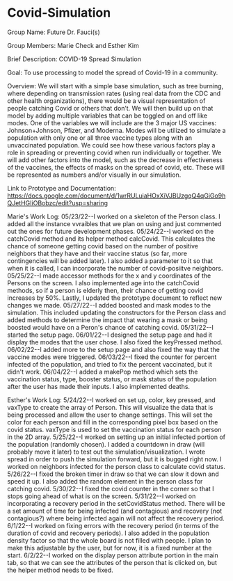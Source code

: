 # Covid-Simulation

Group Name: Future Dr. Fauci(s)

Group Members: Marie Check and Esther Kim

Brief Description:
COVID-19 Spread Simulation

Goal: To use processing to model the spread of Covid-19 in a community. 

Overview: We will start with a simple base simulation, such as tree burning, where depending on transmission rates (using real data from the CDC and other health organizations), there would be a visual representation of people catching Covid or others that don’t. We will then build up on that model by adding multiple variables that can be toggled on and off like modes. One of the variables we will include are the 3 major US vaccines: Johnson+Johnson, Pfizer, and Moderna. Modes will be utilized to simulate a population with only one or all three vaccine types along with an unvaccinated population. We could see how these various factors play a role in spreading or preventing covid when run individually or together. We will add other factors into the model, such as the decrease in effectiveness of the vaccines, the effects of masks on the spread of covid, etc. These will be represented as numbers and/or visually in our simulation.

Link to Prototype and Documentation: https://docs.google.com/document/d/1wrRULuiaHOxXiVJBUzgqQ4qGiGo9hQJetHGIiOBobzc/edit?usp=sharing

Marie's Work Log:
05/23/22--I worked on a skeleton of the Person class. I added all the instance vvraibles that we plan on using and just commented out the ones for future development phases.
05/24/22--I worked on the catchCovid method and its helper method calcCovid. This calculates the chance of someone getting covid based on the number of positive neighbors that they have and their vaccine status (so far, more contingencies will be added later). I also added a parameter to it so that when it is called, I can incorporate the number of covid-posiitve neighbors.
05/25/22--I made accessor methods for the x and y coordinates of the Persons on the screen. I also implemented age into the catchCovid methods, so if a person is elderly then, their chance of getting covid increases by 50%. Lastly, I updated the prototype document to reflect new changes we made.
05/27/22--I added boosted and mask modes to the simulation. This included updating the constructors for the Person class and added methods to determine the impact that wearing a mask or being boosted would have on a Peron's chance of catching covid.
05/31/22--I started the setup page.
06/01/22--I designed the setup page and had it display the modes that the user chose. I also fixed the keyPressed method.
06/02/22--I added more to the setup page and also fixed the way that the vaccine modes were triggered.
06/03/22--I fixed the counter for percent infected of the population, and tried to fix the percent vaccinated, but it didn't work.
06/04/22--I added a makePop method which sets the vaccination status, type, booster status, or mask status of the population after the user has made their inputs. I also implemented deaths.

Esther's Work Log:
5/24/22--I worked on set up, color, key pressed, and vaxType to create the array of Person. This will visualize the data that is being processed and allow the user to change settings. This will set the color for each person and fill in the corresponding pixel box based on the covid status. vaxType is used to set the vaccination status for each person in the 2D array.
5/25/22--I worked on setting up an initial infected portion of the population (randomly chosen). I added a countdown in draw (will probably move it later) to test out the simulation/visualization. I wrote spread in order to push the simulation forward, but it is bugged right now. I worked on neighbors infected for the person class to calculate covid status.
5/26/22--I fixed the broken timer in draw so that we can slow it down and speed it up. I also added the random element in the person class for catching covid.
5/30/22--I fixed the covid counter in the corner so that I stops going ahead of what is on the screen.
5/31/22--I worked on incorporating a recovery period in the setCovidStatus method. There will be a set amount of time for being infected (and contagious) and recovery (not contagious?) where being infected again will not affect the recovery period.
6/1/22--I worked on fixing errors with the recovery period (in terms of the duration of covid and recovery periods). I also added in the population density factor so that the whole board is not filled with people. I plan to make this adjustable by the user, but for now, it is a fixed number at the start.
6/2/22--I worked on the display person attribute portion in the main tab, so that we can see the attributes of the person that is clicked on, but the helper method needs to be fixed.
